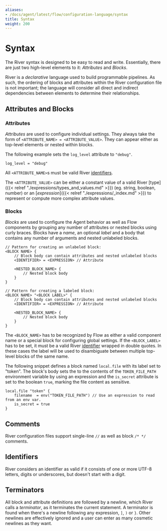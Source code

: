 ```yaml
---
aliases:
- /docs/agent/latest/flow/configuration-language/syntax
title: Syntax
weight: 200
---
```


# Syntax
The River syntax is designed to be easy to read and write. Essentially, there
are just two high-level elements to it: _Attributes_ and _Blocks_. 

River is a _declarative_ language used to build programmable pipelines.
As such, the ordering of blocks and attributes within the River configuration
file is not important; the language will consider all direct and indirect
dependencies between elements to determine their relationships.

## Attributes and Blocks

### Attributes
_Attributes_ are used to configure individual settings. They always take the
form of `<ATTRIBUTE_NAME> = <ATTRIBUTE_VALUE>`. They can appear either as
top-level elements or nested within blocks.

The following example sets the `log_level` attribute to `"debug"`.

```river
log_level = "debug"
```

All `<ATTRIBUTE_NAME>`s must be valid River [identifiers](#identifiers).

The `<ATTRIBUTE_VALUE>` can be either a constant value of a valid River
[type]({{< relref "./expressions/types_and_values.md" >}}) (eg. string,
boolean, number) or an [_expression_]({{< relref "./expressions/_index.md" >}})
to represent or compute more complex attribute values.

### Blocks
_Blocks_ are used to configure the Agent behavior as well as Flow components by
grouping any number of attributes or nested blocks using curly braces.
Blocks have a _name_, an optional _label_ and a body that contains any number
of arguments and nested unlabeled blocks.

```
// Pattern for creating an unlabeled block:
<BLOCK NAME> {
	// Block body can contain attributes and nested unlabeled blocks
	<IDENTIFIER> = <EXPRESSION> // Attribute

	<NESTED_BLOCK_NAME> {
		// Nested block body
	}
}

// Pattern for creating a labeled block:
<BLOCK NAME> "<BLOCK LABEL>" {
	// Block body can contain attributes and nested unlabeled blocks
	<IDENTIFIER> = <EXPRESSION> // Attribute

	<NESTED_BLOCK_NAME> {
		// Nested block body
	}
}
```

The `<BLOCK_NAME>` has to be recognized by Flow as either a valid component
name or a special block for configuring global settings. If the `<BLOCK_LABEL>`
has to be set, it must be a valid River [identifier](#identifiers) wrapped in
double quotes. In these cases the label will be used to disambiguate between
multiple top-level blocks of the same name.

The following snippet defines a block named `local.file` with its label set to
"token". The block's body sets the to the contents of the `TOKEN_FILE_PATH`
environment variable by using an expression and the `is_secret` attribute is
set to the boolean `true`, marking the file content as sensitive.
```river
local.file "token" {
	filename  = env("TOKEN_FILE_PATH") // Use an expression to read from an env var.
	is_secret = true
}
```

## Comments
River configuration files support single-line `//` as well as block `/* */` 
comments.

## Identifiers
River considers an identifier as valid if it consists of one or more UTF-8
letters, digits or underscores, but doesn't start with a digit.

## Terminators
All block and attribute definitions are followed by a newline, which River
calls a _terminator_, as it terminates the current statement.
A terminator is found when there's a newline following any expression, `]`,
`)` or `}`. Other newlines are effectively ignored and a user can enter as many
cosmetic newlines as they want.

